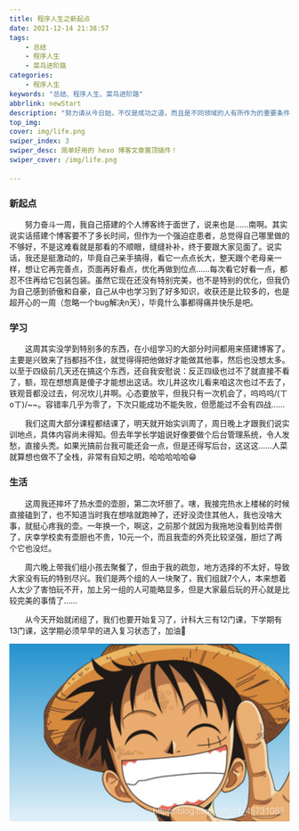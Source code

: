 ```yaml
---
title: 程序人生之新起点
date: 2021-12-14 21:38:57
tags: 
    - 总结
    - 程序人生
    - 菜鸟进阶路
categories:
    - 程序人生
keywords: "总结、程序人生、菜鸟进阶路"
abbrlink: newStart
description: "努力请从今日始，不仅是成功之道，而且是不同领域的人有所作为的重要条件。"
top_img: 
cover: img/life.png
swiper_index: 3
swiper_desc: 简单好用的 hexo 博客文章置顶插件！
swiper_cover: /img/life.png

---
```


### 新起点

&emsp;&emsp;努力奋斗一周，我自己搭建的个人博客终于面世了，说来也是……南啊。其实说实话搭建个博客要不了多长时间，但作为一个强迫症患者，总觉得自己哪里做的不够好，不是这难看就是那看的不顺眼，缝缝补补，终于要跟大家见面了。说实话，我还是挺激动的，毕竟自己亲手搞得，看它一点点长大，整天跟个老母亲一样，想让它再完善点，页面再好看点，优化再做到位点……每次看它好看一点，都忍不住再给它包装包装。虽然它现在还没有特别完美，也不是特别的优化，但我仍为自己感到骄傲和自豪，自己从中也学习到了好多知识，收获还是比较多的，也是超开心的一周（忽略一个bug解决n天），毕竟什么事都得痛并快乐是吧。

### 学习

&emsp;&emsp;这周其实没学到特别多的东西，在小组学习的大部分时间都用来搭建博客了。主要是兴致来了挡都挡不住，就觉得得把他做好才能做其他事，然后也没想太多。以至于四级前几天还在搞这个东西，还自我安慰说：反正四级也过不了就直接不看了，额，现在想想真是傻子才能想出这话。坎儿井这坎儿看来咱这次也过不去了，铁观音都没过去，何况坎儿井啊。心态要放平，但我只有一次机会了，呜呜呜/(ㄒoㄒ)/~~。容错率几乎为零了，下次只能成功不能失败，但愿能过不会有四战……

​&emsp;&emsp;我们这周大部分课程都结课了，明天就开始实训周了，周日晚上才跟我们说实训地点，具体内容尚未得知。但去年学长学姐说好像要做个后台管理系统，令人发愁，直接头秃。如果光搞前台我可能还会一点，但是还得写后台，这这这……人菜就算想也做不了全栈，非常有自知之明，哈哈哈哈哈😁

### 生活

&emsp;&emsp;这周我还摔坏了热水壶的壶胆，第二次坏胆了。嗐，我接完热水上楼梯的时候直接磕到了，也不知道当时我在想啥就跑神了，还好没烫住其他人，我也没啥大事，就挺心疼我的壶。一年换一个，啊这，之前那个就因为我拖地没看到给弄倒了，庆幸学校卖有壶胆也不贵，10元一个，而且我壶的外壳比较坚强，胆烂了两个它也没烂。

&emsp;&emsp;周六晚上带我们组小孩去聚餐了，但由于我的疏忽，地方选择的不太好，导致大家没有玩的特别尽兴。我们是两个组的人一块聚了，我们组就7个人，本来想着人太少了害怕玩不开，加上另一组的人可能略显多，但是大家最后玩的开心就是比较完美的事情了……

&emsp;&emsp;从今天开始就闭组了，我们也要开始复习了，计科大三有12门课，下学期有13门课，这学期必须早早的进入复习状态了，加油💪

<img src="/img/blog.png"/>

&emsp;&emsp;